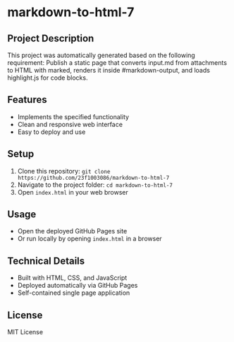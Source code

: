 # markdown-to-html-7

## Project Description
This project was automatically generated based on the following requirement:
Publish a static page that converts input.md from attachments to HTML with marked, renders it inside #markdown-output, and loads highlight.js for code blocks.

## Features
- Implements the specified functionality
- Clean and responsive web interface
- Easy to deploy and use

## Setup
1. Clone this repository: `git clone https://github.com/23f1003086/markdown-to-html-7`
2. Navigate to the project folder: `cd markdown-to-html-7`
3. Open `index.html` in your web browser

## Usage
- Open the deployed GitHub Pages site
- Or run locally by opening `index.html` in a browser

## Technical Details
- Built with HTML, CSS, and JavaScript
- Deployed automatically via GitHub Pages
- Self-contained single page application

## License
MIT License
